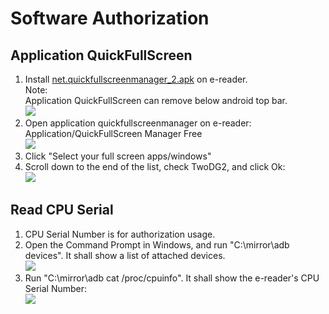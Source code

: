 # Software Authorization #
## Application QuickFullScreen ##
1. Install [net.quickfullscreenmanager_2.apk](https://www.hi-pda.com/forum/attachment.php?aid=MjkzNjIzOHw4ZWU2MDZjOHwxNDkwMTYyMzMxfDMxYTdQZWFycDNPSTN3QmRJOGlTRkVVYlQ0bDVKdWJEMHdBa0YzSFNHbVZYQytJ) on e-reader.  
Note:  
Application QuickFullScreen can remove below android top bar.  
![](https://github.com/nahtethan/dxg-display/blob/master/99-pictures/topbar.jpg)
2. Open application quickfullscreenmanager on e-reader: Application/QuickFullScreen Manager Free  
![](https://github.com/nahtethan/dxg-display/blob/master/99-pictures/quick.jpg)
3. Click "Select your full screen apps/windows"  
4. Scroll down to the end of the list, check TwoDG2, and click Ok:  
![](https://github.com/nahtethan/dxg-display/blob/master/99-pictures/quickfull.jpg)
## Read CPU Serial ##
1. CPU Serial Number is for authorization usage.
2. Open the Command Prompt in Windows, and run "C:\mirror\adb devices". It shall show a list of attached devices.  
![](https://github.com/nahtethan/dxg-display/blob/master/99-pictures/adb.jpg)
3. Run "C:\mirror\adb cat /proc/cpuinfo". It shall show the e-reader's CPU Serial Number:  
![](https://github.com/nahtethan/dxg-display/blob/master/99-pictures/cpu.jpg)